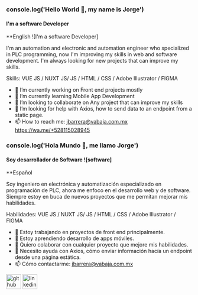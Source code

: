 ### console.log('Hello World 👋, my name is Jorge')
#### I'm a software Developer
**English
![I'm a software Developer]

I'm an automation and electronic and automation engineer who specialized in PLC programming, now I'm improving my skills in web and software development. I'm always looking for new projects that can improve my skills.

Skills: VUE JS / NUXT JS/ JS / HTML / CSS / Adobe Illustrator / FIGMA

- 🔭 I’m currently working on Front end projects mostly 
- 🌱 I’m currently learning Mobile App Development 
- 👯 I’m looking to collaborate on Any project that can improve my skills 
- 🤔 I’m looking for help with Axios, how to send data to an endpoint from a static page.
- 📫 How to reach me: jbarrera@vabaja.com.mx  https://wa.me/+528115028945 

### console.log('Hola Mundo 👋, me llamo Jorge')
#### Soy desarrollador de Software ![software]
**Español


Soy ingeniero en electrónica y automatización especializado en programación de PLC, ahora me enfoco en el desarrollo web y de software. Siempre estoy en buca de nuevos proyectos que me permitan mejorar mis habilidades.

Habilidades: VUE JS / NUXT JS/ JS / HTML / CSS / Adobe Illustrator / FIGMA

- 🔭 Estoy trabajando en proyectos de front end principalmente. 
- 🌱 Estoy aprendiendo desarrollo de apps móviles.
- 👯 Quiero colaborar con cualquier proyecto que mejore mis habilidades.
- 🤔 Necesito ayuda con Axios, cómo enviar información hacía un endpoint desde una página estática. 
- 📫 Cómo contactarme: jbarrera@vabaja.com.mx 


[<img src='https://cdn.jsdelivr.net/npm/simple-icons@3.0.1/icons/github.svg' alt='github' height='40'>](https://github.com/jobarv)  [<img src='https://cdn.jsdelivr.net/npm/simple-icons@3.0.1/icons/linkedin.svg' alt='linkedin' height='40'>](https://www.linkedin.com/in//jobarv/) 

